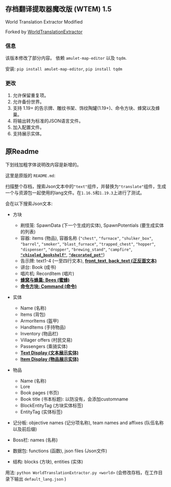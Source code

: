 ## 存档翻译提取器魔改版 (WTEM) 1.5
World Translation Extractor Modified

Forked by [WorldTranslationExtractor](https://github.com/5uso/AmuletScripts/blob/main/WorldTranslationExtractor.py)

### 信息
该版本修改了部分内容。
依赖 `amulet-map-editor` 以及 `tqdm`.

安装: `pip install amulet-map-editor`, `pip install tqdm`

### 更改

1. 允许保留重复项。
2. 允许备份世界。
3. 支持 1.19+ 的告示牌、雕纹书架、饰纹陶罐(1.19+)、命令方块、蜂窝以及蜂巢。
4. 将输出转为标准的JSON语言文件。
5. 加入配置文件。
6. 支持展示实体。

## 原Readme

下划线加粗字体说明改内容是新增的。

这里是原版的 `README.md`:

扫描整个存档，搜索Json文本中的`"text"`组件，并替换为`"translate"`组件，生成一个与资源包一起使用的lang文件。在`1.16.5`和`1.19.3`上进行了测试。

会在以下搜索Json文本:
- 方块
  - 刷怪笼: SpawnData (下一个生成的实体), SpawnPotentials (要生成实体的列表)
  - 容器: items (物品), 容器名称 (`"chest"`, `"furnace"`, `"shulker_box"`, `"barrel"`, `"smoker"`, `"blast_furnace"`, `"trapped_chest"`, `"hopper"`, `"dispenser"`, `"dropper"`, `"brewing_stand"`, `"campfire"`, <u>**`"chiseled_bookshelf"`**</u>, <u>**`"decorated_pot"`**</u>)
  - 告示牌: text1-4 (一至四行文本), <u>**front_text, back_text (正反面文本)**</u>
  - 讲台: Book (成书)
  - 唱片机: RecordItem (唱片)
  - <u>**蜂窝与蜂巢: Bees (蜜蜂)**
  - **命令方块: Command (命令)**</u>

- 实体
  - Name (名称)
  - Items (背包)
  - ArmorItems (盔甲)
  - HandItems (手持物品)
  - Inventory (物品栏)
  - Villager offers (村民交易)
  - Passengers (乘骑实体)
  - <u>**Text Display (文本展示实体)**</u>
  - <u>**Item Display (物品展示实体)**</u>

- 物品
  - Name (名称)
  - Lore
  - Book pages (书页)
  - Book title (书本标题): 以防没有，会添加customname
  - BlockEntityTag (方块实体标签)
  - EntityTag (实体标签)

- 记分板: objective names (记分项名称), team names and affixes (队伍名称以及前后缀)

- Boss栏: names (名称)

- 数据包: functions (函数), json files (Json文件)

- 结构: blocks (方块), entities (实体)

用法: `python WorldTranslationExtractor.py <world>` (会修改存档，在工作目录下输出 `default_lang.json` )
